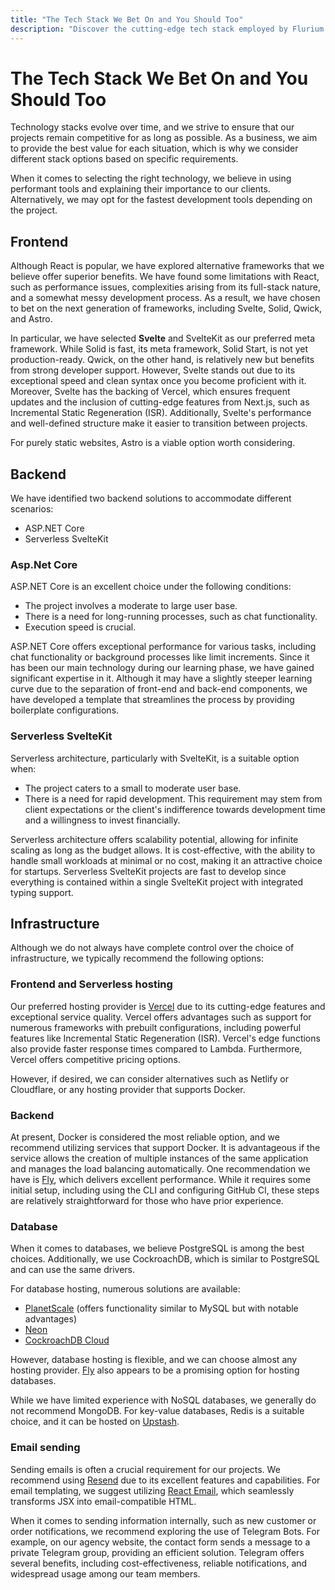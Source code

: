 ```yaml
---
title: "The Tech Stack We Bet On and You Should Too"
description: "Discover the cutting-edge tech stack employed by Flurium agency. From frontend frameworks like Svelte to backend solutions and infrastructure choices, explore their bets for optimized development and enhanced project performance."
---
```


# The Tech Stack We Bet On and You Should Too

Technology stacks evolve over time, and we strive to ensure that our projects remain
competitive for as long as possible. As a business, we aim to provide the best value
for each situation, which is why we consider different stack options based on specific requirements.

When it comes to selecting the right technology, we believe in using performant tools
and explaining their importance to our clients. Alternatively, we may opt for the fastest
development tools depending on the project.

## Frontend

Although React is popular, we have explored alternative frameworks that we believe offer
superior benefits. We have found some limitations with React, such as performance issues,
complexities arising from its full-stack nature, and a somewhat messy development process.
As a result, we have chosen to bet on the next generation of frameworks, including Svelte,
Solid, Qwick, and Astro.

In particular, we have selected **Svelte** and SvelteKit as our preferred meta framework.
While Solid is fast, its meta framework, Solid Start, is not yet production-ready. Qwick,
on the other hand, is relatively new but benefits from strong developer support. However,
Svelte stands out due to its exceptional speed and clean syntax once you become proficient
with it. Moreover, Svelte has the backing of Vercel, which ensures frequent updates and
the inclusion of cutting-edge features from Next.js, such as Incremental Static Regeneration
(ISR). Additionally, Svelte's performance and well-defined structure make it easier to
transition between projects.

For purely static websites, Astro is a viable option worth considering.

## Backend

We have identified two backend solutions to accommodate different scenarios:

- ASP.NET Core
- Serverless SvelteKit

### Asp.Net Core

ASP.NET Core is an excellent choice under the following conditions:

- The project involves a moderate to large user base.
- There is a need for long-running processes, such as chat functionality.
- Execution speed is crucial.

ASP.NET Core offers exceptional performance for various tasks, including chat functionality or background processes like limit increments. Since it has been our main technology during our learning phase, we have gained significant expertise in it. Although it may have a slightly steeper learning curve due to the separation of front-end and back-end components, we have developed a template that streamlines the process by providing boilerplate configurations.

### Serverless SvelteKit

Serverless architecture, particularly with SvelteKit, is a suitable option when:

- The project caters to a small to moderate user base.
- There is a need for rapid development. This requirement may stem from client expectations or the client's indifference towards development time and a willingness to invest financially.

Serverless architecture offers scalability potential, allowing for infinite scaling as long as the budget allows. It is cost-effective, with the ability to handle small workloads at minimal or no cost, making it an attractive choice for startups. Serverless SvelteKit projects are fast to develop since everything is contained within a single SvelteKit project with integrated typing support.

## Infrastructure

Although we do not always have complete control over the choice of infrastructure, we typically recommend the following options:

### Frontend and Serverless hosting

Our preferred hosting provider is [Vercel](https://vercel.com/) due to its cutting-edge
features and exceptional service quality. Vercel offers advantages such as support for
numerous frameworks with prebuilt configurations, including powerful features like
Incremental Static Regeneration (ISR). Vercel's edge functions also provide faster response
times compared to Lambda. Furthermore, Vercel offers competitive pricing options.

However, if desired, we can consider alternatives such as Netlify or Cloudflare,
or any hosting provider that supports Docker.

### Backend

At present, Docker is considered the most reliable option, and we recommend utilizing
services that support Docker. It is advantageous if the service allows the creation of
multiple instances of the same application and manages the load balancing automatically.
One recommendation we have is [Fly](https://fly.io/), which delivers excellent performance.
While it requires some initial setup, including using the CLI and configuring GitHub CI,
these steps are relatively straightforward for those who have prior experience.

### Database

When it comes to databases, we believe PostgreSQL is among the best choices. Additionally, we use CockroachDB, which is similar to PostgreSQL and can use the same drivers.

For database hosting, numerous solutions are available:

- [PlanetScale](https://planetscale.com/) (offers functionality similar to MySQL but with notable advantages)
- [Neon](https://neon.tech/)
- [CockroachDB Cloud](https://cockroachlabs.cloud/)

However, database hosting is flexible, and we can choose almost any hosting provider.
[Fly](https://fly.io/) also appears to be a promising option for hosting databases.

While we have limited experience with NoSQL databases, we generally do not recommend MongoDB.
For key-value databases, Redis is a suitable choice, and it can be hosted on [Upstash](https://upstash.com/).

### Email sending

Sending emails is often a crucial requirement for our projects. We recommend using
[Resend](https://resend.com/) due to its excellent features and capabilities.
For email templating, we suggest utilizing [React Email](https://react.email/),
which seamlessly transforms JSX into email-compatible HTML.

When it comes to sending information internally, such as new customer or order notifications,
we recommend exploring the use of Telegram Bots. For example, on our agency website, the
contact form sends a message to a private Telegram group, providing an efficient solution.
Telegram offers several benefits, including cost-effectiveness, reliable notifications,
and widespread usage among our team members.
